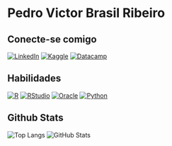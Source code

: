 # Pedro Victor Brasil Ribeiro

## Conecte-se comigo

[![LinkedIn](https://img.shields.io/badge/LinkedIn-000?style=for-the-badge&logo=linkedin&logoColor=0E76A8)](https://www.linkedin.com/in/pedro-victor-brasil-ribeiro-990955194/)
[![Kaggle](https://img.shields.io/badge/Kaggle-20BEFF?style=for-the-badge&logo=Kaggle&logoColor=white)](https://www.kaggle.com/ribeiropvbr/Home)
[![Datacamp](https://img.shields.io/badge/Datacamp-05192D?style=for-the-badge&logo=datacamp&logoColor=65FF8F)](https://www.datacamp.com/portfolio/ribeiropvb)

## Habilidades

[![R](https://img.shields.io/badge/R-276DC3?style=for-the-badge&logo=r&logoColor=white)](https://cran.r-project.org/)
[![RStudio](https://img.shields.io/badge/RStudio-75AADB?style=for-the-badge&logo=RStudio&logoColor=white)](https://posit.co/download/rstudio-desktop/)
[![Oracle](https://img.shields.io/badge/Oracle-F80000?style=for-the-badge&logo=oracle&logoColor=white)](https://www.oracle.com/br/)
[![Python](https://img.shields.io/badge/Python-000?style=for-the-badge&logo=python)](https://www.python.org/)

## Github Stats

![Top Langs](https://github-readme-stats-git-masterrstaa-rickstaa.vercel.app/api/top-langs/?username=ribeiropvb&bg_color=000&border_color=30A3DC&title_color=E94D5F&text_color=FFF)
![GitHub Stats](https://github-readme-stats.vercel.app/api?username=ribeiropvb&theme=transparent&bg_color=000&border_color=30A3DC&show_icons=true&icon_color=30A3DC&title_color=E94D5F&text_color=FFF)
